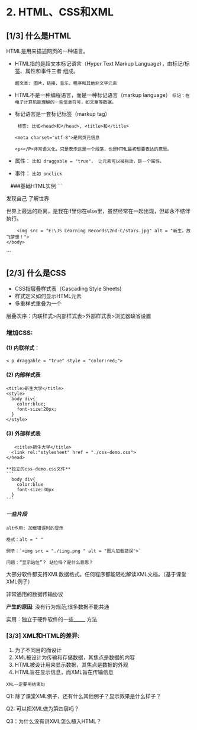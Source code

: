 # 2. HTML、CSS和XML

## [1/3]    什么是HTML
HTML是用来描述网页的一种语言。
- HTML指的是超文本标记语言（Hyper Text Markup Language），由标记/标签、属性和事件三者 组成。

  ```超文本: 图片，链接，音乐，程序和其他非文字元素```
- HTML不是一种编程语言，而是一种标记语言（markup language）
  ```标记：在电子计算机能理解的一些信息符号，如文章等数据。```

- 标记语言是一套标记标签（markup tag）

  ``` 标签: 比如<head>和</head>, <title>和</title>```

  ```<meta charset="utf-8">是网页元信息```

  ```<p></P>非常语义化，只是表示这是一个段落，也是HTML最初想要表达的意思。```

- 属性：
  ```比如 draggable = "true"， 让元素可以被拖动，是一个属性。```
- 事件：
  ```比如 onclick```

    ###基础HTML实例
    ```
<!DOCTYPE html><!--docType 声明文档类型-->
<html><!--文档（网页）开始标签-->
	<head><!--文档 头部-->
		<meta charset="utf-8"><!--声明编码-->
		<title>新生大学</title><!--定义标题-->
	</head>
	<body><!--文档主体部分-->
		<p draggable = "true"><!--其中draggable = "true"是html属性-->
			发现自己 了解世界
		</p>
		<div onclick="alert('hello,word!')"><!--其中onclick=""是html事件-->
			世界上最远的距离，是我在if里你在else里，虽然经常在一起出现，但却永不结伴执行。
		</div>

		<img src = "E:\JS Learning Records\2nd-C/stars.jpg" alt = "新生，放飞梦想！">
	</body>
</html>
```


## [2/3]    什么是CSS
- CSS指层叠样式表（Cascading Style Sheets)
- 样式定义如何显示HTML元素
- 多重样式重叠为一个

层叠次序：内联样式>内部样式表>外部样式表>浏览器缺省设置

### 增加CSS:  
#### (1) 内联样式：
  ```< p draggable = "true" style = "color:red;">```

#### (2) 内部样式表
  ```
  <title>新生大学</title>
  <style>
    body div{
      color:blue;
      font-size:20px;
    }
  </style>
  ```
#### (3) 外部样式表
  ```
    <title>新生大学</title>
    <link rel:"stylesheet" href = "./css-demo.css">
  </head>
  ```
 
    **独立的css-demo.css文件**
    ```
      body div{
        color:blue
        font-size:30px 
      }
    ```
  

#### *一些片段*
```
alt作用: 加载错误时的显示 

格式：alt = " "

例子：`<img src = "./ting.png " alt = "图片加载错误">`

问题：“显示站位”？ 站位吗？是什么意思？
```

大部分软件都支持XML数据格式。任何程序都能轻松解读XML文档。（基于课堂XML例子）

非常通用的数据传输协议

**产生的原因**: 没有行为规范;很多数据不能共通

实用：独立于硬件软件的一些_____ 方法

### [3/3]     XML和HTML的差异:
1. 为了不同目的而设计
2. XML被设计为传输和存储数据，其焦点是数据的内容
3. HTML被设计用来显示数据，其焦点是数据的外观
4. HTML旨在显示信息，而XML旨在传输信息

`XML一定要用结束句`

Q1: 除了课堂XML例子，还有什么其他例子？显示效果是什么样子？  

Q2: 可以把XML做为第四层吗？  

Q3：为什么没有讲XML怎么植入HTML？  



